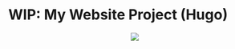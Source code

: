 # WIP: My Website Project (Hugo)
<p align="center">
  <img src="https://github.com/deigil/private-site/assets/89657240/1abe9a2b-5b5d-4a4a-9f9a-4376df6c9ece">
</p>
